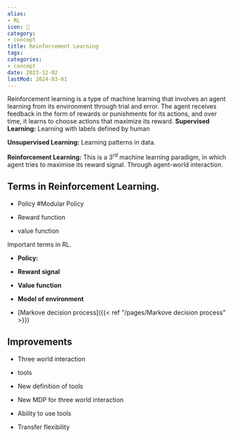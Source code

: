 ```yaml
---
alias:
- RL
icon: 🤖
category:
- concept
title: Reinforcement Learning
tags:
categories:
- concept
date: 2023-12-02
lastMod: 2024-03-01
---
```

Reinforcement learning is a type of machine learning that involves an agent learning from its environment through trial and error. The agent receives feedback in the form of rewards or punishments for its actions, and over time, it learns to choose actions that maximize its reward.
**Supervised Learning:** Learning with labels defined by human

**Unsupervised Learning:** Learning patterns in data.

**Reinforcement Learning:** This is a $3^{rd}$ machine learning paradigm, in which agent tries to maximise its reward signal. Through agent-world interaction.

## Terms in Reinforcement Learning.


  + Policy #Modular Policy

  + Reward function

  + value function

Important terms in RL.

  + **Policy:**

  + **Reward signal**

  + **Value function**

  + **Model of environment**

  + [Markove decision process]({{< ref "/pages/Markove decision process" >}})

## Improvements


  + Three world interaction

  + tools

  + New definition of tools

  + New MDP for three world interaction

  + Ability to use tools

  + Transfer flexibility
